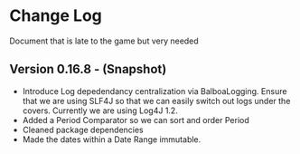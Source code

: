 # Change Log

Document that is late to the game but very needed

## Version 0.16.8 - (Snapshot)

* Introduce Log depedendancy centralization via BalboaLogging.  Ensure that we are using SLF4J so that we can easily switch out logs under
the covers.  Currently we are using Log4J 1.2.  
* Added a Period Comparator so we can sort and order Period
* Cleaned package dependencies
* Made the dates within a Date Range immutable.